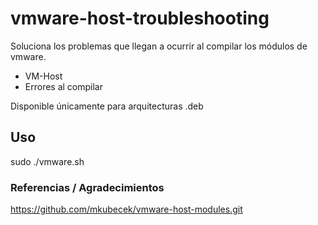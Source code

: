 # vmware-host-troubleshooting

Soluciona los problemas que llegan a ocurrir al compilar los módulos de vmware.
+ VM-Host
+ Errores al compilar

Disponible únicamente para arquitecturas .deb

## Uso 

sudo ./vmware.sh

### Referencias / Agradecimientos
https://github.com/mkubecek/vmware-host-modules.git
